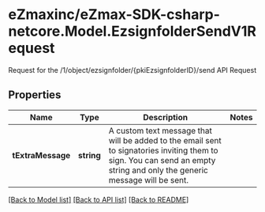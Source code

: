 # eZmaxinc/eZmax-SDK-csharp-netcore.Model.EzsignfolderSendV1Request
Request for the /1/object/ezsignfolder/{pkiEzsignfolderID}/send API Request
## Properties

Name | Type | Description | Notes
------------ | ------------- | ------------- | -------------
**tExtraMessage** | **string** | A custom text message that will be added to the email sent to signatories inviting them to sign.  You can send an empty string and only the generic message will be sent. | 

[[Back to Model list]](../README.md#documentation-for-models) [[Back to API list]](../README.md#documentation-for-api-endpoints) [[Back to README]](../README.md)

